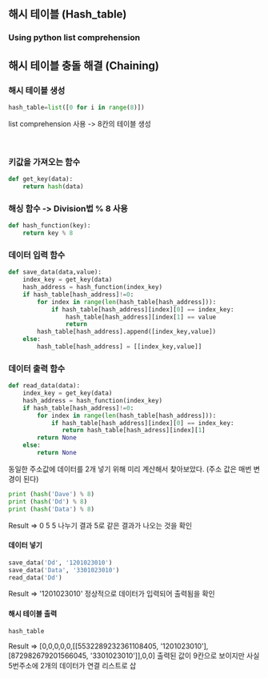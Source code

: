 ## 해시 테이블 (Hash_table)
### Using python list comprehension

## 해시 테이블 충돌 해결 (Chaining)

### 해시 테이블 생성
```python
hash_table=list([0 for i in range(8)])
```
list comprehension 사용 -> 8칸의 테이블 생성  

<br/>

### 키값을 가져오는 함수
```python
def get_key(data):
    return hash(data)
```

### 해싱 함수 -> Division법 % 8 사용
```python
def hash_function(key):
    return key % 8
```

### 데이터 입력 함수
```python
def save_data(data,value):
    index_key = get_key(data)
    hash_address = hash_function(index_key)
    if hash_table[hash_address]!=0:
        for index in range(len(hash_table[hash_address])):
            if hash_table[hash_address][index][0] == index_key:
                hash_table[hash_address][index[1] == value
                return
        hash_table[hash_address].append([index_key,value])
    else:
        hash_table[hash_address] = [[index_key,value]]
```

### 데이터 출력 함수
```python
def read_data(data):
    index_key = get_key(data)
    hash_address = hash_function(index_key)
    if hash_table[hash_address]!=0:
        for index in range(len(hash_table[hash_address])):
            if hash_table[hash_address][index][0] == index_key:
               return hash_table[hash_adress][index][1]
        return None
    else:
        return None
```

동일한 주소값에 데이터를 2개 넣기 위해 미리 계산해서 찾아보았다.
(주소 값은 매번 변경이 된다)
```python
print (hash('Dave') % 8)
print (hash('Dd') % 8)
print (hash('Data') % 8)
```

Result => 0 5 5
나누기 결과 5로 같은 결과가 나오는 것을 확인                                         
      
#### 데이터 넣기
```python
save_data('Dd', '1201023010')
save_data('Data', '3301023010')
read_data('Dd')
```
Result => '1201023010'
정상적으로 데이터가 입력되어 출력됨을 확인

#### 해시 테이블 출력
```python
hash_table
```

Result => [0,0,0,0,0,[[5532289232361108405, '1201023010'], [872982679201566045, '3301023010']],0,0]
출력된 값이 9칸으로 보이지만 사실 5번주소에 2개의 데이터가 연결 리스트로 삽

